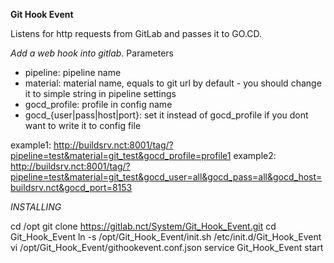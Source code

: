 **Git Hook Event**

Listens for http requests from GitLab and passes it to GO.CD.

*Add a web hook into gitlab.*
Parameters
- pipeline: pipeline name
- material: material name, equals to git url by default - you should change it to simple string in pipeline settings
- gocd_profile: profile in config name
- gocd_{user|pass|host|port}: set it instead of gocd_profile if you dont want to write it to config file

example1:
http://buildsrv.nct:8001/tag/?pipeline=test&material=git_test&gocd_profile=profile1
example2:
http://buildsrv.nct:8001/tag/?pipeline=test&material=git_test&gocd_user=all&gocd_pass=all&gocd_host=buildsrv.nct&gocd_port=8153

*INSTALLING*

cd /opt
git clone https://gitlab.nct/System/Git_Hook_Event.git
cd Git_Hook_Event
ln -s /opt/Git_Hook_Event/init.sh /etc/init.d/Git_Hook_Event
vi /opt/Git_Hook_Event/githookevent.conf.json
service Git_Hook_Event start